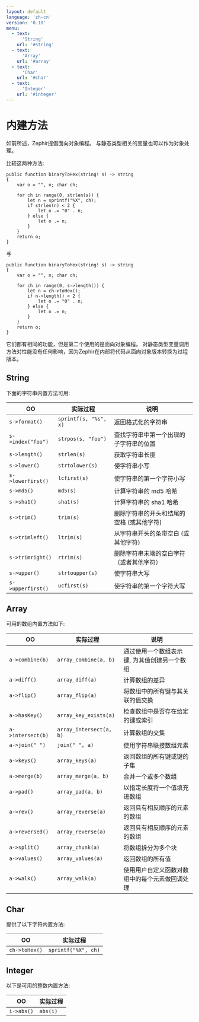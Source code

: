 ```yaml
---
layout: default
language: 'zh-cn'
version: '0.10'
menu:
  - text:
      'String'
    url: '#string'
  - text:
      'Array'
    url: '#array'
  - text:
      'Char'
    url: '#char'
  - text:
      'Integer'
    url: '#integer'
---
```

# 内建方法

如前所述，Zephir提倡面向对象编程。 与静态类型相关的变量也可以作为对象处理。

比较这两种方法:

```zephir
public function binaryToHex(string! s) -> string
{
    var o = "", n; char ch;

    for ch in range(0, strlen(s)) {
        let n = sprintf("%X", ch);
        if strlen(n) < 2 {
            let o .= "0" . n;
        } else {
            let o .= n;
        }
    }
    return o;
}
```

与

```zephir
public function binaryToHex(string! s) -> string
{
    var o = "", n; char ch;

    for ch in range(0, s->length()) {
        let n = ch->toHex();
        if n->length() < 2 {
            let o .= "0" . n;
        } else {
            let o .= n;
        }
    }
    return o;
}
```

它们都有相同的功能，但是第二个使用的是面向对象编程。 对静态类型变量调用方法对性能没有任何影响，因为Zephir在内部将代码从面向对象版本转换为过程版本。

<a name='string'></a>

## String

下面的字符串内置方法可用:

| OO                   | 实际过程                  | 说明                     |
| -------------------- | --------------------- | ---------------------- |
| `s->format()`     | `sprintf(s, "%s", x)` | 返回格式化的字符串              |
| `s->index("foo")` | `strpos(s, "foo")`    | 查找字符串中第一个出现的子字符串的位置    |
| `s->length()`     | `strlen(s)`           | 获取字符串长度                |
| `s->lower()`      | `strtolower(s)`       | 使字符串小写                 |
| `s->lowerfirst()` | `lcfirst(s)`          | 使字符串的第一个字符小写           |
| `s->md5()`        | `md5(s)`              | 计算字符串的 md5 哈希          |
| `s->sha1()`       | `sha1(s)`             | 计算字符串的 sha1 哈希         |
| `s->trim()`       | `trim(s)`             | 删除字符串的开头和结尾的空格 (或其他字符) |
| `s->trimleft()`   | `ltrim(s)`            | 从字符串开头的条带空白 (或其他字符)    |
| `s->trimright()`  | `rtrim(s)`            | 删除字符串末端的空白字符（或者其他字符）   |
| `s->upper()`      | `strtoupper(s)`       | 使字符串大写                 |
| `s->upperfirst()` | `ucfirst(s)`          | 使字符串的第一个字符大写           |

<a name='array'></a>

## Array

可用的数组内置方法如下:

| OO                   | 实际过程                    | 说明                      |
| -------------------- | ----------------------- | ----------------------- |
| `a->combine(b)`   | `array_combine(a, b)`   | 通过使用一个数组表示键, 为其值创建另一个数组 |
| `a->diff()`       | `array_diff(a)`         | 计算数组的差异                 |
| `a->flip()`       | `array_flip(a)`         | 将数组中的所有键与其关联的值交换        |
| `a->hasKey()`     | `array_key_exists(a)`   | 检查数组中是否存在给定的键或索引        |
| `a->intersect(b)` | `array_intersect(a, b)` | 计算数组的交集                 |
| `a->join(" ")`    | `join(" ", a)`          | 使用字符串联接数组元素             |
| `a->keys()`       | `array_keys(a)`         | 返回数组的所有键或键的子集           |
| `a->merge(b)`     | `array_merge(a, b)`     | 合并一个或多个数组               |
| `a->pad()`        | `array_pad(a, b)`       | 以指定长度将一个值填充进数组          |
| `a->rev()`        | `array_reverse(a)`      | 返回具有相反顺序的元素的数组          |
| `a->reversed()`   | `array_reverse(a)`      | 返回具有相反顺序的元素的数组          |
| `a->split()`      | `array_chunk(a)`        | 将数组拆分为多个块               |
| `a->values()`     | `array_values(a)`       | 返回数组的所有值                |
| `a->walk()`       | `array_walk(a)`         | 使用用户自定义函数对数组中的每个元素做回调处理 |

<a name='char'></a>

## Char

提供了以下字符内置方法:

| OO               | 实际过程                |
| ---------------- | ------------------- |
| `ch->toHex()` | `sprintf("%X", ch)` |

<a name='integer'></a>

## Integer

以下是可用的整数内置方法:

| OO            | 实际过程     |
| ------------- | -------- |
| `i->abs()` | `abs(i)` |
